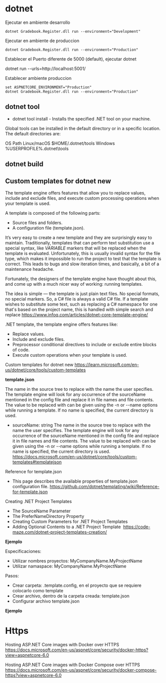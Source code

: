 # dotnet 

Ejecutar en ambiente desarrollo

```
dotnet Gradebook.Register.dll run --environment="Development"
```

Ejecutar en ambiente de produccion
 
```
dotnet Gradebook.Register.dll run --environment="Production"
```




Establecer el Puerto diferente de 5000 (default), ejecutar dotnet

dotnet run --urls=http://localhost:5001/


Establecer ambiente produccion



```
set ASPNETCORE_ENVIRONMENT="Production"
dotnet Gradebook.Register.dll run --environment="Production"
```


## dotnet tool

- dotnet tool install - Installs the specified .NET tool on your machine.


Global tools can be installed in the default directory or in a specific location. The default directories are:

OS 	Path
Linux/macOS 	$HOME/.dotnet/tools
Windows 	%USERPROFILE%\.dotnet\tools


## dotnet build 



## Custom templates for dotnet new

The template engine offers features that allow you to replace values, include and exclude files, and execute custom processing operations when your template is used.

A template is composed of the following parts:

- Source files and folders.
- A configuration file (template.json).


It’s very easy to create a new template and they are surprisingly easy to maintain. Traditionally, templates that can perform text substitution use a special syntax, like $VARIABLE$ markers that will be replaced when the template is evaluated. Unfortunately, this is usually invalid syntax for the file type, which makes it impossible to run the project to test that the template is correct. This leads to bugs and slow iteration times, and basically, a bit of a maintenance headache.

Fortunately, the designers of the template engine have thought about this, and come up with a much nicer way of working: running templates.

The idea is simple — the template is just plain text files. No special formats, no special markers. So, a C# file is always a valid C# file. If a template wishes to substitute some text, such as replacing a C# namespace for one that's based on the project name, this is handled with simple search and replace
https://www.infoq.com/articles/dotnet-core-template-engine/


.NET template, the template engine offers features like:

- Replace values.
- Include and exclude files.
- Preprocessor conditional directives to include or exclude entire blocks of code.
- Execute custom operations when your template is used.



Custom templates for dotnet new
https://learn.microsoft.com/en-us/dotnet/core/tools/custom-templates

**template.json**

The name in the source tree to replace with the name the user specifies. The template engine will look for any occurrence of the sourceName mentioned in the config file and replace it in file names and file contents. The value to be replaced with can be given using the -n or --name options while running a template. If no name is specified, the current directory is used.
- sourceName: 	string 	The name in the source tree to replace with the name the user specifies. The template engine will look for any occurrence of the sourceName mentioned in the config file and replace it in file names and file contents. The value to be replaced with can be given using the -n or --name options while running a template. If no name is specified, the current directory is used.
https://docs.microsoft.com/en-us/dotnet/core/tools/custom-templates#templatejson

Reference for template.json
- This page describes the available properties of template.json configuration file.
https://github.com/dotnet/templating/wiki/Reference-for-template.json

Creating .NET Project Templates
- The SourceName Parameter
- The PreferNameDirectory Property
- Creating Custom Parameters for .NET Project Templates
- Adding Optional Contents to a .NET Project Template 
https://code-maze.com/dotnet-project-templates-creation/



**Ejemplo**

Especificaciones:
- Utilizar nombres proyectos: MyCompanyName.MyProjectName
- Utilizar namaspace: MyCompanyName.MyProjectName

Pasos:
- Crear carpeta: .template.config, en el proyecto que se requiere colocarlo como template
- Crear archivo, dentro de la carpeta creada: template.json
- Configurar archivo template.json

**Ejemplo**


# Https 

Hosting ASP.NET Core images with Docker over HTTPS
https://docs.microsoft.com/en-us/aspnet/core/security/docker-https?view=aspnetcore-6.0 

Hosting ASP.NET Core images with Docker Compose over HTTPS
https://docs.microsoft.com/en-us/aspnet/core/security/docker-compose-https?view=aspnetcore-6.0
